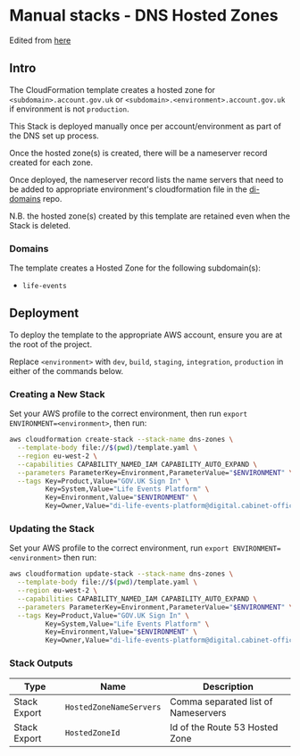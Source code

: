 # Manual stacks - DNS Hosted Zones

Edited
from [here](https://github.com/alphagov/di-accounts-infra/blob/9ddff8f2f9683a518a6a844c3918bfa67cae53e1/platform-dns/README.md)

## Intro

The CloudFormation template creates a hosted zone for `<subdomain>.account.gov.uk`
or `<subdomain>.<environment>.account.gov.uk` if environment is not `production`.

This Stack is deployed manually once per account/environment
as part of the DNS set up process.

Once the hosted zone(s) is created, there will be a nameserver record created for each zone.

Once deployed, the nameserver record lists the name servers that need to be added to appropriate environment's
cloudformation file in
the [di-domains](https://github.com/alphagov/di-domains/blob/main/cloudformation/domain/template.yaml) repo.

N.B. the hosted zone(s) created by this template are retained even when the Stack is deleted.

### Domains

The template creates a Hosted Zone for the following subdomain(s):

- `life-events`

## Deployment

To deploy the template to the appropriate AWS account, ensure you are at the root of the project.

Replace `<environment>` with `dev`, `build`, `staging`, `integration`, `production` in either of the commands below.

### Creating a New Stack

Set your AWS profile to the correct environment, then run `export ENVIRONMENT=<environment>`, then run:

```bash
aws cloudformation create-stack --stack-name dns-zones \
  --template-body file://$(pwd)/template.yaml \
  --region eu-west-2 \
  --capabilities CAPABILITY_NAMED_IAM CAPABILITY_AUTO_EXPAND \
  --parameters ParameterKey=Environment,ParameterValue="$ENVIRONMENT" \
  --tags Key=Product,Value="GOV.UK Sign In" \
         Key=System,Value="Life Events Platform" \
         Key=Environment,Value="$ENVIRONMENT" \
         Key=Owner,Value="di-life-events-platform@digital.cabinet-office.gov.uk"
```

### Updating the Stack

Set your AWS profile to the correct environment, run `export ENVIRONMENT=<environment>` then run:

```bash
aws cloudformation update-stack --stack-name dns-zones \
  --template-body file://$(pwd)/template.yaml \
  --region eu-west-2 \
  --capabilities CAPABILITY_NAMED_IAM CAPABILITY_AUTO_EXPAND \
  --parameters ParameterKey=Environment,ParameterValue="$ENVIRONMENT" \
  --tags Key=Product,Value="GOV.UK Sign In" \
         Key=System,Value="Life Events Platform" \
         Key=Environment,Value="$ENVIRONMENT" \
         Key=Owner,Value="di-life-events-platform@digital.cabinet-office.gov.uk"
```

### Stack Outputs

| Type         | Name                    | Description                         |
|--------------|-------------------------|-------------------------------------|
| Stack Export | `HostedZoneNameServers` | Comma separated list of Nameservers |
| Stack Export | `HostedZoneId`          | Id of the Route 53 Hosted Zone      |
